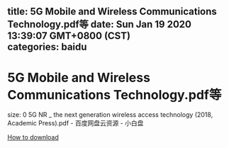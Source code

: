 
title: 5G Mobile and Wireless Communications Technology.pdf等
date: Sun Jan 19 2020 13:39:07 GMT+0800 (CST)    
categories: baidu
---

# 5G Mobile and Wireless Communications Technology.pdf等
size: 0
 5G NR _ the next generation wireless access technology (2018, Academic Press).pdf - 百度网盘云资源 - 小白盘
 

[How to download](https://bpcam.bemobtrk.com/go/2ceec3aa-1ca2-46d6-b9ff-aaa5c184517c?jno=1387)